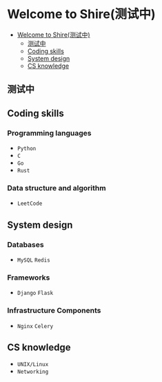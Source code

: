 # Welcome to Shire(测试中)

<!-- TOC -->

- [Welcome to Shire(测试中)](#welcome-to-shire测试中)
    - [测试中](#测试中)
    - [Coding skills](#coding-skills)
    - [System design](#system-design)
    - [CS knowledge](#cs-knowledge)

<!-- /TOC -->

## 测试中

## Coding skills

### Programming languages

- `Python`
- `C`
- `Go`
- `Rust`

### Data structure and algorithm

- `LeetCode`

## System design

### Databases

- `MySQL` `Redis`

### Frameworks

- `Django` `Flask`

### Infrastructure Components

- `Nginx` `Celery`

## CS knowledge

- `UNIX/Linux`
- `Networking`
